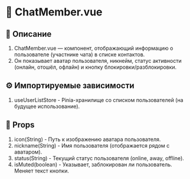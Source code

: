 # 👤 ChatMember.vue
## 📘 Описание

1. ChatMember.vue — компонент, отображающий информацию о пользователе (участнике чата) в списке контактов.
2. Он показывает аватар пользователя, никнейм, статус активности (онлайн, отошёл, офлайн) и кнопку блокировки/разблокировки.

## ⚙️ Импортируемые зависимости

1. useUserListStore	- Pinia-хранилище со списком пользователей (на будущее использование).

## 🧩 Props
1. icon(String) - Путь к изображению аватара пользователя.
2. nickname(String) - Имя пользователя (отображается рядом с аватаром).
3. status(String) - Текущий статус пользователя (online, away, offline).
4. isMuted(boolean) - Указывает, заблокирован ли пользователь. Меняет текст кнопки.